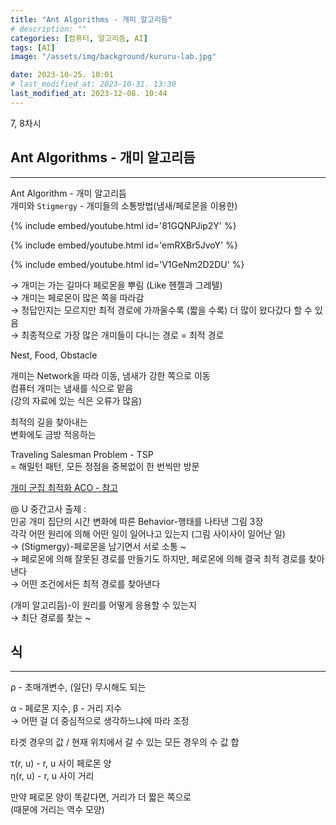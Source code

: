 ```yaml
---
title: "Ant Algorithms - 개미 알고리듬"
# description: ""
categories: [컴퓨터, 알고리즘, AI]
tags: [AI]
image: "/assets/img/background/kururu-lab.jpg"

date: 2023-10-25. 10:01
# last_modified_at: 2023-10-31. 13:30
last_modified_at: 2023-12-08. 10:44
---
```


7, 8차시  

## Ant Algorithms - 개미 알고리듬

---

Ant Algorithm - 개미 알고리듬  
개미와 `Stigmergy` - 개미들의 소통방법(냄새/페로몬을 이용한)  

{% include embed/youtube.html id='81GQNPJip2Y' %}

{% include embed/youtube.html id='emRXBr5JvoY' %}

{% include embed/youtube.html id='V1GeNm2D2DU' %}

→ 개미는 가는 길마다 페로몬을 뿌림 (Like 헨젤과 그레텔)  
→ 개미는 페로몬이 많은 쪽을 따라감  
→ 정답인지는 모르지만 최적 경로에 가까울수록 (짧을 수록) 더 많이 왔다갔다 할 수 있음  
→ 최종적으로 가장 많은 개미들이 다니는 경로 = 최적 경로  

Nest, Food, Obstacle  

개미는 Network을 따라 이동, 냄새가 강한 쪽으로 이동  
컴퓨터 개미는 냄새를 식으로 맡음  
(강의 자료에 있는 식은 오류가 많음)  

최적의 길을 찾아내는  
변화에도 금방 적응하는  

Traveling Salesman Problem - TSP  
= 해밀턴 패턴, 모든 정점을 중복없이 한 번씩만 방문  

[개미 군집 최적화 ACO - 참고](https://www.mql5.com/ko/articles/11602)  

@ U 중간고사 출제 :  
인공 개미 집단의 시간 변화에 따른 Behavior-행태를 나타낸 그림 3장  
각각 어떤 원리에 의해 어떤 일이 일어나고 있는지 (그림 사이사이 일어난 일)  
→ (Stigmergy)-페로몬을 남기면서 서로 소통 ~  
→ 페로몬에 의해 잘못된 경로를 만들기도 하지만, 페로몬에 의해 결국 최적 경로를 찾아낸다  
→ 어떤 조건에서든 최적 경로를 찾아낸다  

(개미 알고리듬)-이 원리를 어떻게 응용할 수 있는지  
→ 최단 경로를 찾는 ~  

## 식

---

ρ - 초매개변수, (일단) 무시해도 되는  

α - 페로몬 지수, β - 거리 지수  
→ 어떤 걸 더 중심적으로 생각하느냐에 따라 조정  

타겟 경우의 값 / 현재 위치에서 갈 수 있는 모든 경우의 수 값 합  

τ(r, u) - r, u 사이 페로몬 양  
η(r, u) - r, u 사이 거리  

만약 페로몬 양이 똑같다면, 거리가 더 짧은 쪽으로  
(때문에 거리는 역수 모양)  
